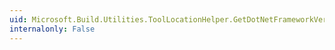 ```yaml
---
uid: Microsoft.Build.Utilities.ToolLocationHelper.GetDotNetFrameworkVersionFolderPrefix(Microsoft.Build.Utilities.TargetDotNetFrameworkVersion)
internalonly: False
---
```

